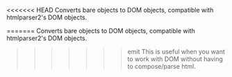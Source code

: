<<<<<<< HEAD
Converts bare objects to DOM objects, compatible with htmlparser2's DOM objects.

=======
Converts bare objects to DOM objects, compatible with htmlparser2's DOM objects.

>>>>>>> emit
This is useful when you want to work with DOM without having to compose/parse html.